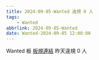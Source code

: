 ```yaml
---
title: 2024-09-05-Wanted 違規 0 人
tags:
    - Wanted
abbrlink: 2024-09-05-Wanted
date: Wanted-2024-09-05 12:00:00
---
```

Wanted 板 [板規連結](https://www.ptt.cc/bbs/Wanted/M.1608829773.A.D3B.html)
昨天違規 0 人
